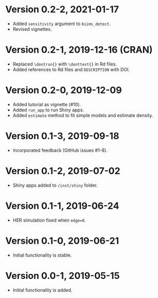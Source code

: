 # Version 0.2-2, 2021-01-17

* Added `sensitivity` argument to `bsims_detect`.
* Revised vignettes.

# Version 0.2-1, 2019-12-16 (CRAN)

* Replaced `\dontrun{}` with `\donttest{}` in Rd files.
* Added references to Rd files and `DESCRIPTION` with DOI.

# Version 0.2-0, 2019-12-09

* Added tutorial as vignette (#10).
* Added `run_app` to run Shiny apps.
* Added `estimate` method to fit simple models and estimate density.

# Version 0.1-3, 2019-09-18

* Incorporated feedback (GitHub issues #1-8).

# Version 0.1-2, 2019-07-02

* Shiny apps added to `/inst/shiny` folder.

# Version 0.1-1, 2019-06-24

* HER simulation fixed when `edge=0`.

# Version 0.1-0, 2019-06-21

* Initial functionality is stable.

# Version 0.0-1, 2019-05-15

* Initial functionality is added.
